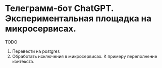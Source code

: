 # Телеграмм-бот ChatGPT. Экспериментальная площадка на микросервисах.

TODO
1. Перевести на postgres
2. Обработать исключения в микросервисах. К примеру переполнение контекста.
